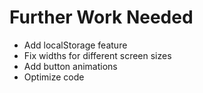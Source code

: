 # Further Work Needed
- Add localStorage feature
- Fix widths for different screen sizes
- Add button animations
- Optimize code